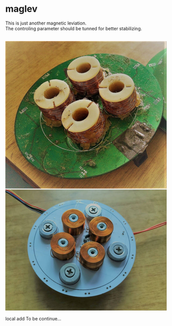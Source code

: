 # maglev

This is just another magnetic leviation.</br>
The controling parameter should be tunned for better stabilizing.</br></br>

![pcb_1](/img/pcb_1.jpg)
![pcb_2](/img/pcb_2.jpg)

local add
To be continue...
